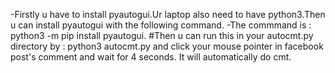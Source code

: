 -Firstly u have to install pyautogui.Ur laptop also need to have python3.Then u can install pyautogui with the following command.
-The commmand is : python3 -m pip install pyautogui.
#Then u can run this in your autocmt.py directory by : python3 autocmt.py
 and click your mouse pointer in facebook post's comment and wait for 4 seconds.
 It will automatically do cmt.
